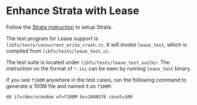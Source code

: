 Enhance Strata with Lease
==================================

Follow the [Strata instruction](https://github.com/ut-osa/strata) to setup Strata.

The test program for Lease support is `libfs/tests/concurrent_write_crash.cc`. It 
will invoke `lease_test`, which is compiled from `libfs/tests/lease_test.cc`. 

The test suite is located under `libfs/tests/lease_test_suite/`. The instruction
on the format of `*.ini` can be seen by running `lease_test` binary.

If you see `f100M` anywhere in the test cases, run the following command to generate
a 100M file and named it as `f100M`:

```
dd if=/dev/urandom of=f100M bs=1048576 count=100
```
